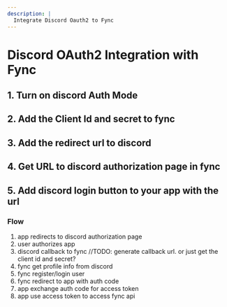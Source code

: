 ```yaml
---
description: |
  Integrate Discord Oauth2 to Fync
---
```


# Discord OAuth2 Integration with Fync

## 1. Turn on discord Auth Mode

## 2. Add the Client Id and secret to fync

## 3. Add the redirect url to discord

## 4. Get URL to discord authorization page in fync

## 5. Add discord login button to your app with the url

### Flow

1. app redirects to discord authorization page
2. user authorizes app
3. discord callback to fync //TODO: generate callback url. or just get the
   client id and secret?
4. fync get profile info from discord
5. fync register/login user
6. fync redirect to app with auth code
7. app exchange auth code for access token
8. app use access token to access fync api
